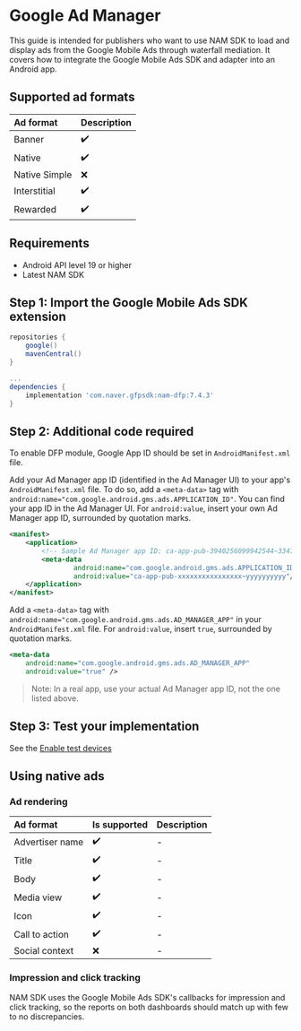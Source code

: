 # Google Ad Manager 

This guide is intended for publishers who want to use NAM SDK to load and display ads from the Google Mobile Ads through waterfall mediation.
It covers how to integrate the Google Mobile Ads SDK and adapter into an Android app.

## Supported ad formats

| Ad format     | Description |
|:--------------|:------------|
| Banner        | ✔️          |
| Native        | ✔️          |
| Native Simple | ❌          |
| Interstitial  | ✔️          |
| Rewarded      | ✔️          |

## Requirements

- Android API level 19 or higher
- Latest NAM SDK

## Step 1: Import the Google Mobile Ads SDK extension

```gradle
repositories {
    google()
    mavenCentral()
}

...
dependencies {
    implementation 'com.naver.gfpsdk:nam-dfp:7.4.3'  
}
```

## Step 2: Additional code required

To enable DFP module, Google App ID should be set in `AndroidManifest.xml` file.

Add your Ad Manager app ID (identified in the Ad Manager UI) to your app's `AndroidManifest.xml` file. To do so, add a `<meta-data>` tag with `android:name="com.google.android.gms.ads.APPLICATION_ID"`. You can find your app ID in the Ad Manager UI. For `android:value`, insert your own Ad Manager app ID, surrounded by quotation marks.

```xml
<manifest>
    <application>
        <!-- Sample Ad Manager app ID: ca-app-pub-3940256099942544~3347511713 -->
        <meta-data
                android:name="com.google.android.gms.ads.APPLICATION_ID"
                android:value="ca-app-pub-xxxxxxxxxxxxxxxx~yyyyyyyyyy"/>
    </application>
</manifest>
```

Add a `<meta-data>` tag with `android:name="com.google.android.gms.ads.AD_MANAGER_APP"` in your `AndroidManifest.xml` file. For `android:value`, insert `true`, surrounded by quotation marks.

```xml
<meta-data
    android:name="com.google.android.gms.ads.AD_MANAGER_APP"
    android:value="true" />
```

>Note: In a real app, use your actual Ad Manager app ID, not the one listed above. 

## Step 3: Test your implementation

See the [Enable test devices](https://developers.google.com/ad-manager/mobile-ads-sdk/android/test-ads#enable_test_devices)

## Using native ads

### Ad rendering

| Ad format         | Is supported | Description |
|:------------------|:-------------|:------------|
| Advertiser name   | ✔️           | -           |
| Title             | ✔️           | -           |
| Body              | ✔️           | -           |
| Media view        | ✔️           | -           |
| Icon              | ✔️           | -           |
| Call to action    | ✔️           | -           |
| Social context    | ❌️           | -           |

### Impression and click tracking

NAM SDK uses the Google Mobile Ads SDK's callbacks for impression and click tracking, so the reports on both dashboards should match up with few to no discrepancies.